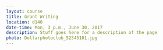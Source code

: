 ```yaml
---
layout: course
title: Grant Writing
location: d140
date-time: Mon, 3 p.m., June 30, 2017
description: Stuff goes here for a description of the page
photo: Dollarphotoclub_52545101.jpg
---
```

